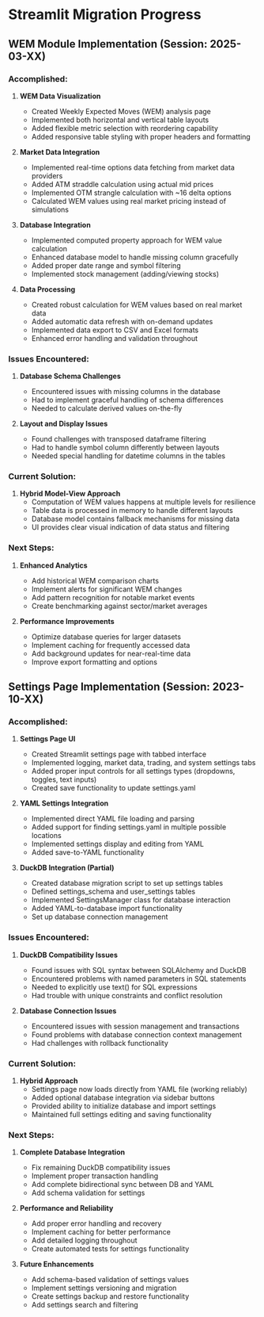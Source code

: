 # Streamlit Migration Progress

## WEM Module Implementation (Session: 2025-03-XX)

### Accomplished:

1. **WEM Data Visualization**
   - Created Weekly Expected Moves (WEM) analysis page
   - Implemented both horizontal and vertical table layouts
   - Added flexible metric selection with reordering capability
   - Added responsive table styling with proper headers and formatting

2. **Market Data Integration**
   - Implemented real-time options data fetching from market data providers
   - Added ATM straddle calculation using actual mid prices
   - Implemented OTM strangle calculation with ~16 delta options
   - Calculated WEM values using real market pricing instead of simulations

3. **Database Integration**
   - Implemented computed property approach for WEM value calculation
   - Enhanced database model to handle missing column gracefully
   - Added proper date range and symbol filtering
   - Implemented stock management (adding/viewing stocks)

4. **Data Processing**
   - Created robust calculation for WEM values based on real market data
   - Added automatic data refresh with on-demand updates
   - Implemented data export to CSV and Excel formats
   - Enhanced error handling and validation throughout

### Issues Encountered:

1. **Database Schema Challenges**
   - Encountered issues with missing columns in the database
   - Had to implement graceful handling of schema differences
   - Needed to calculate derived values on-the-fly

2. **Layout and Display Issues**
   - Found challenges with transposed dataframe filtering
   - Had to handle symbol column differently between layouts
   - Needed special handling for datetime columns in the tables

### Current Solution:

1. **Hybrid Model-View Approach**
   - Computation of WEM values happens at multiple levels for resilience
   - Table data is processed in memory to handle different layouts
   - Database model contains fallback mechanisms for missing data
   - UI provides clear visual indication of data status and filtering

### Next Steps:

1. **Enhanced Analytics**
   - Add historical WEM comparison charts
   - Implement alerts for significant WEM changes
   - Add pattern recognition for notable market events
   - Create benchmarking against sector/market averages

2. **Performance Improvements**
   - Optimize database queries for larger datasets
   - Implement caching for frequently accessed data
   - Add background updates for near-real-time data
   - Improve export formatting and options

## Settings Page Implementation (Session: 2023-10-XX)

### Accomplished:

1. **Settings Page UI**
   - Created Streamlit settings page with tabbed interface
   - Implemented logging, market data, trading, and system settings tabs
   - Added proper input controls for all settings types (dropdowns, toggles, text inputs)
   - Created save functionality to update settings.yaml

2. **YAML Settings Integration**
   - Implemented direct YAML file loading and parsing
   - Added support for finding settings.yaml in multiple possible locations
   - Implemented settings display and editing from YAML
   - Added save-to-YAML functionality

3. **DuckDB Integration (Partial)**
   - Created database migration script to set up settings tables
   - Defined settings_schema and user_settings tables
   - Implemented SettingsManager class for database interaction
   - Added YAML-to-database import functionality
   - Set up database connection management

### Issues Encountered:

1. **DuckDB Compatibility Issues**
   - Found issues with SQL syntax between SQLAlchemy and DuckDB
   - Encountered problems with named parameters in SQL statements
   - Needed to explicitly use text() for SQL expressions
   - Had trouble with unique constraints and conflict resolution

2. **Database Connection Issues**
   - Encountered issues with session management and transactions
   - Found problems with database connection context management
   - Had challenges with rollback functionality

### Current Solution:

1. **Hybrid Approach**
   - Settings page now loads directly from YAML file (working reliably)
   - Added optional database integration via sidebar buttons
   - Provided ability to initialize database and import settings
   - Maintained full settings editing and saving functionality

### Next Steps:

1. **Complete Database Integration**
   - Fix remaining DuckDB compatibility issues
   - Implement proper transaction handling
   - Add complete bidirectional sync between DB and YAML
   - Add schema validation for settings

2. **Performance and Reliability**
   - Add proper error handling and recovery
   - Implement caching for better performance
   - Add detailed logging throughout
   - Create automated tests for settings functionality

3. **Future Enhancements**
   - Add schema-based validation of settings values
   - Implement settings versioning and migration
   - Create settings backup and restore functionality
   - Add settings search and filtering 